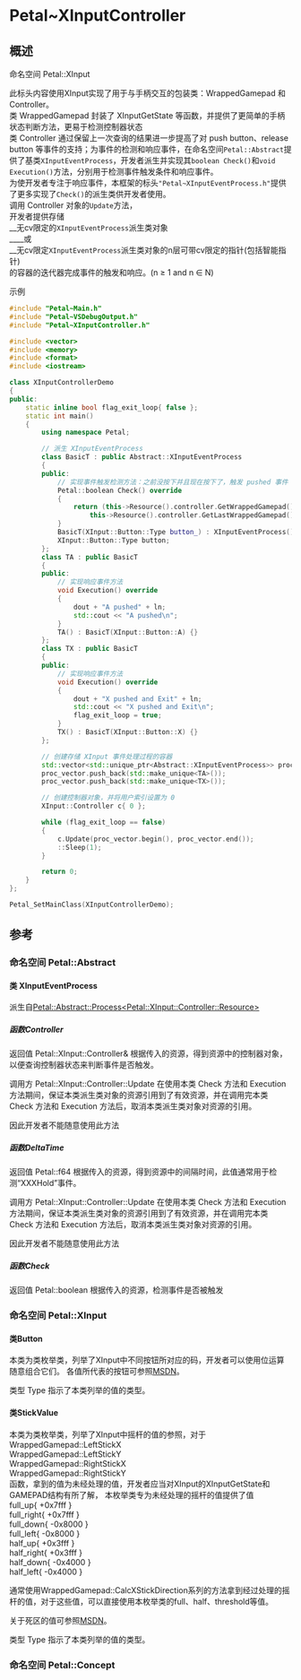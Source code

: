 # Petal~XInputController

## 概述

命名空间 Petal::XInput

此标头内容使用XInput实现了用于与手柄交互的包装类：WrappedGamepad 和 Controller。  
类 WrappedGamepad 封装了 XInputGetState 等函数，并提供了更简单的手柄状态判断方法，更易于检测控制器状态  
类 Controller 通过保留上一次查询的结果进一步提高了对 push button、release button 等事件的支持；为事件的检测和响应事件，在命名空间`Petal::Abstract`提供了基类`XInputEventProcess`，开发者派生并实现其`boolean Check()`和`void Execution()`方法，分别用于检测事件触发条件和响应事件。  
为使开发者专注于响应事件，本框架的标头`"Petal~XInputEventProcess.h"`提供了更多实现了`Check()`的派生类供开发者使用。  
调用 Controller 对象的`Update`方法，  
开发者提供存储  
__无cv限定的`XInputEventProcess`派生类对象  
____或  
__无cv限定`XInputEventProcess`派生类对象的n层可带cv限定的指针(包括智能指针)  
的容器的迭代器完成事件的触发和响应。(n ≥ 1 and n ∈ N)  

示例
```cpp
#include "Petal~Main.h"
#include "Petal~VSDebugOutput.h"
#include "Petal~XInputController.h"

#include <vector>
#include <memory>
#include <format>
#include <iostream>

class XInputControllerDemo
{
public:
	static inline bool flag_exit_loop{ false };
	static int main()
	{
		using namespace Petal;

		// 派生 XInputEventProcess
		class BasicT : public Abstract::XInputEventProcess
		{
		public:
			// 实现事件触发检测方法：之前没按下并且现在按下了，触发 pushed 事件
			Petal::boolean Check() override
			{
				return (this->Resource().controller.GetWrappedGamepad().Pushed(button) == true &&
					this->Resource().controller.GetLastWrappedGamepad().Pushed(button) == false);
			}
			BasicT(XInput::Button::Type button_) : XInputEventProcess(), button(button_) {}
			XInput::Button::Type button;
		};
		class TA : public BasicT
		{
		public:
			// 实现响应事件方法
			void Execution() override
			{
				dout + "A pushed" + ln;
				std::cout << "A pushed\n";
			}
			TA() : BasicT(XInput::Button::A) {}
		};
		class TX : public BasicT
		{
		public:
			// 实现响应事件方法
			void Execution() override
			{
				dout + "X pushed and Exit" + ln;
				std::cout << "X pushed and Exit\n";
				flag_exit_loop = true;
			}
			TX() : BasicT(XInput::Button::X) {}
		};

		// 创建存储 XInput 事件处理过程的容器
		std::vector<std::unique_ptr<Abstract::XInputEventProcess>> proc_vector{};
		proc_vector.push_back(std::make_unique<TA>());
		proc_vector.push_back(std::make_unique<TX>());

		// 创建控制器对象，并将用户索引设置为 0
		XInput::Controller c{ 0 };

		while (flag_exit_loop == false)
		{
			c.Update(proc_vector.begin(), proc_vector.end());
			::Sleep(1);
		}

		return 0;
	}
};

Petal_SetMainClass(XInputControllerDemo);

```

## 参考

### 命名空间 Petal::Abstract

#### 类 XInputEventProcess

派生自[Petal::Abstract::Process&lt;Petal::XInput::Controller::Resource>]()

##### 函数Controller

返回值 Petal::XInput::Controller&
根据传入的资源，得到资源中的控制器对象，以便查询控制器状态来判断事件是否触发。

调用方 Petal::XInput::Controller::Update 在使用本类 Check 方法和 Execution 方法期间，保证本类派生类对象的资源引用到了有效资源，并在调用完本类 Check 方法和 Execution 方法后，取消本类派生类对象对资源的引用。

因此开发者不能随意使用此方法

##### 函数DeltaTime

返回值 Petal::f64
根据传入的资源，得到资源中的间隔时间，此值通常用于检测“XXXHold”事件。

调用方 Petal::XInput::Controller::Update 在使用本类 Check 方法和 Execution 方法期间，保证本类派生类对象的资源引用到了有效资源，并在调用完本类 Check 方法和 Execution 方法后，取消本类派生类对象对资源的引用。

因此开发者不能随意使用此方法

##### 函数Check

返回值 Petal::boolean
根据传入的资源，检测事件是否被触发

### 命名空间 Petal::XInput

#### 类Button

本类为类枚举类，列举了XInput中不同按钮所对应的码，开发者可以使用位运算随意组合它们。
各值所代表的按钮可参照[MSDN](https://learn.microsoft.com/zh-cn/windows/win32/api/xinput/ns-xinput-xinput_gamepad)。

类型 Type 指示了本类列举的值的类型。

#### 类StickValue

本类为类枚举类，列举了XInput中摇杆的值的参照，对于 
WrappedGamepad::LeftStickX  
WrappedGamepad::LeftStickY  
WrappedGamepad::RightStickX  
WrappedGamepad::RightStickY  
函数，拿到的值为未经处理的值，开发者应当对XInput的XInputGetState和GAMEPAD结构有所了解，
本枚举类专为未经处理的摇杆的值提供了值  
full_up{ +0x7fff }  
full_right{ +0x7fff }  
full_down{ -0x8000 }  
full_left{ -0x8000 }  
half_up{ +0x3fff }  
half_right{ +0x3fff }  
half_down{ -0x4000 }  
half_left{ -0x4000 }  

通常使用WrappedGamepad::CalcXStickDirection系列的方法拿到经过处理的摇杆的值，对于这些值，可以直接使用本枚举类的full、half、threshold等值。

关于死区的值可参照[MSDN](https://learn.microsoft.com/zh-cn/windows/win32/api/xinput/ns-xinput-xinput_gamepad)。

类型 Type 指示了本类列举的值的类型。

### 命名空间 Petal::Concept

